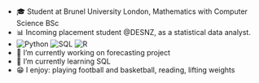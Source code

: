 - 🎓 Student at Brunel University London, Mathematics with Computer Science BSc
- 📊 Incoming placement student @DESNZ, as a statistical data analyst.
-
  ![Python](https://img.shields.io/badge/Python-3776AB?style=for-the-badge&logo=python&logoColor=white)
  ![SQL](https://img.shields.io/badge/SQL-4479A1?style=for-the-badge&logo=sql&logoColor=white)
  ![R](https://img.shields.io/badge/R-276DC3?style=for-the-badge&logo=r&logoColor=white)
- 🔭 I’m currently working on forecasting project
- 🌱 I’m currently learning SQL 
- 😁 I enjoy: playing football and basketball, reading, lifting weights
